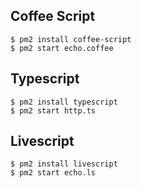
## Coffee Script

```
$ pm2 install coffee-script
$ pm2 start echo.coffee
```

## Typescript

```
$ pm2 install typescript
$ pm2 start http.ts
```

## Livescript


```
$ pm2 install livescript
$ pm2 start echo.ls
```
